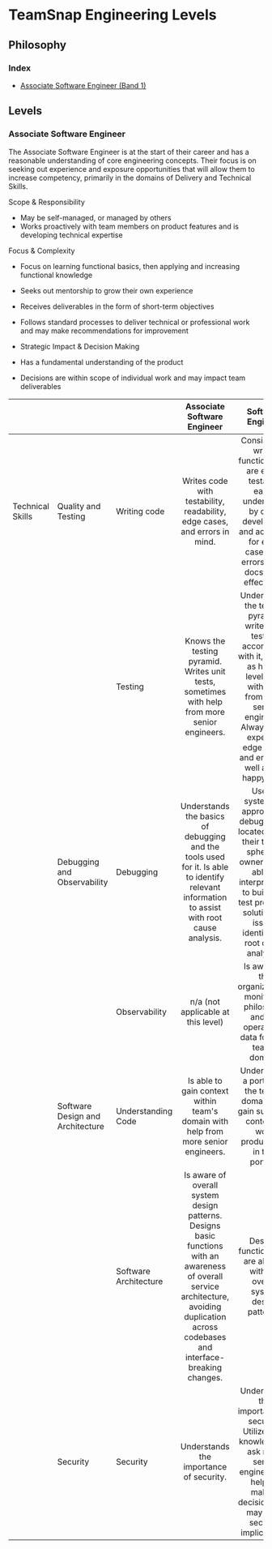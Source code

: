 # TeamSnap Engineering Levels

## Philosophy


### Index
 * [Associate Software Engineer (Band 1)](#SWE-IC1)

## Levels

<a id="SWE-IC1"></a>
### Associate Software Engineer

The Associate Software Engineer is at the start of their career and has a reasonable understanding of core engineering concepts. Their focus is on seeking out experience and exposure opportunities that will allow them to increase competency, primarily in the domains of Delivery and Technical Skills.

Scope & Responsibility
 * May be self-managed, or managed by others
 * Works proactively with team members on product features and is developing technical expertise

Focus & Complexity
 * Focus on learning functional basics, then applying and increasing functional knowledge 
 * Seeks out mentorship to grow their own experience
 * Receives deliverables in the form of short-term objectives
 * Follows standard processes to deliver technical or professional work and may make recommendations for improvement

 * Strategic Impact & Decision Making
 * Has a fundamental understanding of the product
 * Decisions are within scope of individual work and may impact team deliverables

|                  	|                                  	|                       	|                                                                                  Associate Software Engineer                                                                                 	|                                                                                                   Software Engineer                                                                                                  	|
|------------------	|----------------------------------	|-----------------------	|:---------------------------------------------------------------------------------------------------------------------------:	|:--------------------------------------------------------------------------------------------------------------------------------------------------------------------:	|
| Technical Skills 	| Quality and Testing              	| Writing code          	| Writes code with testability, readability, edge cases, and errors in mind.                                                                                                                   	| Consistently writes functions that are easily testable, easily understood by other developers, and accounts for edge cases and errors. Uses docstrings effectively.                                                  	|
|                  	|                                  	| Testing               	| Knows the testing pyramid. Writes unit tests, sometimes with help from more senior engineers.                                                                                                	| Understands the testing pyramid, writes unit tests in accordance with it, as well as higher level tests with help from more senior engineers. Always tests expected edge cases and errors as well as the happy path. 	|
|                  	| Debugging and Observability      	| Debugging             	| Understands the basics of debugging and the tools used for it. Is able to identify relevant information to assist with root cause analysis.                                                  	| Uses a systematic approach to debug issues located within their team's sphere of ownership. Is able to interpret data to build and test proposed solutions to issues identified in root cause analyses.              	|
|                  	|                                  	| Observability         	| n/a (not applicable at this level)                                                                                                                                                           	| Is aware of the organization's monitoring philosophy and the operational data for their team’s domain.                                                                                                               	|
|                  	| Software Design and Architecture 	| Understanding Code    	| Is able to gain context within team's domain with help from more senior engineers.                                                                                                           	| Understands a portion of the team's domain, can gain sufficient context to work productively in that portion.                                                                                                        	|
|                  	|                                  	| Software Architecture 	| Is aware of overall system design patterns. Designs basic functions with an awareness of overall service architecture, avoiding duplication across codebases and interface-breaking changes. 	| Designs functions that are aligned with the overall system design patterns.                                                                                                                                          	|
|                  	| Security                         	| Security              	| Understands the importance of security.                                                                                                                                                      	| Understands the importance of security. Utilizes this knowledge to ask more senior engineers for help on making decisions that may have security implications.                                                       	|
